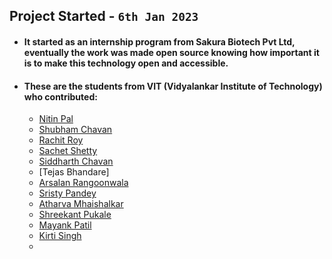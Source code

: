 ## Project Started - `6th Jan 2023`
- ####  It started as an internship program from Sakura Biotech Pvt Ltd, eventually the work was made open source knowing how important it is to make this technology open and accessible.
- ####  These are the students from VIT (Vidyalankar Institute of Technology) who contributed:
  - [Nitin Pal](https://github.com/palnitin24)
  - [Shubham Chavan](https://github.com/ShubhamChavan2003)
  - [Rachit Roy](https://github.com/Rach8roy)
  - [Sachet Shetty](https://github.com/Sachet10)
  - [Siddharth Chavan](https://github.com/Wrathsid)
  - [Tejas Bhandare]
  - [Arsalan Rangoonwala](https://github.com/Arsu12)
  - [Sristy Pandey](https://github.com/Sristy-Pandey)
  - [Atharva Mhaishalkar](https://github.com/Atharva007mm)
  - [Shreekant Pukale](https://github.com/Shreekant16)
  - [Mayank Patil](https://github.com/mayankpatil1112)
  - [Kirti Singh](https://github.com/kirtiysingh)
  - 
